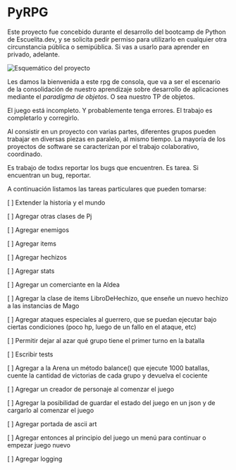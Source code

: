 # PyRPG

Este proyecto fue concebido durante el desarrollo del bootcamp de Python de Escuelita.dev, y se solicita pedir permiso para utilizarlo en cualquier otra circunstancia pública o semipública. Si vas a usarlo para aprender en privado, adelante.

![Esquemático del proyecto](esquemático.png)

Les damos la bienvenida a este rpg de consola, que va a ser el escenario de la consolidación de nuestro aprendizaje sobre desarrollo de aplicaciones mediante el *paradigma de objetos*. O sea nuestro TP de objetos.

El juego está incompleto. Y probablemente tenga errores. El trabajo es completarlo y corregirlo.

Al consistir en un proyecto con varias partes, diferentes grupos pueden trabajar en diversas piezas en paralelo, al mismo tiempo. La mayoría de los proyectos de software se caracterizan por el trabajo colaborativo, coordinado.

Es trabajo de todxs reportar los bugs que encuentren. Es tarea. Si encuentran un bug, reportar.

A continuación listamos las tareas particulares que pueden tomarse:

[ ] Extender la historia y el mundo

[ ] Agregar otras clases de Pj

[ ] Agregar enemigos

[ ] Agregar items

[ ] Agregar hechizos

[ ] Agregar stats

[ ] Agregar un comerciante en la Aldea

[ ] Agregar la clase de items LibroDeHechizo, que enseñe un nuevo hechizo a las instancias de Mago

[ ] Agregar ataques especiales al guerrero, que se puedan ejecutar bajo ciertas condiciones (poco hp, luego de un fallo en el ataque, etc)

[ ] Permitir dejar al azar qué grupo tiene el primer turno en la batalla

[ ] Escribir tests

[ ] Agregar a la Arena un método balance() que ejecute 1000 batallas, cuente la cantidad de victorias de cada grupo y devuelva el cociente

[ ] Agregar un creador de personaje al comenzar el juego

[ ] Agregar la posibilidad de guardar el estado del juego en un json y de cargarlo al comenzar el juego

[ ] Agregar portada de ascii art

[ ] Agregar entonces al principio del juego un menú para continuar o empezar juego nuevo

[ ] Agregar logging

